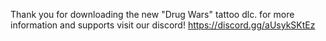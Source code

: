Thank you for downloading the new "Drug Wars" tattoo dlc.
for more information and supports visit our discord! https://discord.gg/aUsykSKtEz